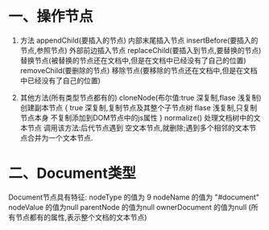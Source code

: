 # 一、操作节点
1. 方法
appendChild(要插入的节点)              内部末尾插入节点
insertBefore(要插入的节点,参照节点)     外部前边插入节点
replaceChild(要插入到节点,要替换的节点)  替换节点(被替换的节点还在文档中,但是在文档中已经没有了自己的位置)
removeChild(要删除的节点)              移除节点(要移除的节点还在文档中,但是在文档中已经没有了自己的位置)

2. 其他方法(所有类型节点都有的)
cloneNode(布尔值:true 深复制,flase 浅复制) 创建副本节点
  {
  true 深复制,复制节点及其整个子节点树
  flase 浅复制,只复制节点本身
  不复制添加到DOM节点中的js属性
  }
normalize() 处理文档树中的文本节点
  调用该方法:后代节点遇到 空文本节点,就删除;遇到多个相邻的文本节点合并为一个文本节点.

# 二、Document类型
Document节点具有特征:
nodeType 的值为 9
nodeName 的值为 "#document"
nodeValue 的值为null
parentNode 的值为null
ownerDocument 的值为null (所有节点都有的属性,表示整个文档的文本节点)
